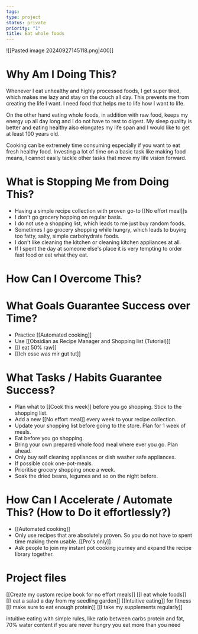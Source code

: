 ```yaml
---
tags: 
type: project
status: private
priority: "1"
title: Eat whole foods
---
```

![[Pasted image 20240927145118.png|400]]
# Why Am I Doing This?
Whenever I eat unhealthy and highly processed foods, I get super tired, which makes me lazy and stay on the couch all day. This prevents me from creating the life I want. I need food that helps me to life how I want to life.

On the other hand eating whole foods, in addition with raw food, keeps my energy up all day long and I do not have to rest to digest. My sleep quality is better and eating healthy also elongates my life span and I would like to get at least 100 years old.

Cooking can be extremely time consuming especially if you want to eat fresh healthy food. Investing a lot of time on a basic task like making food means, I cannot easily tackle other tasks that move my life vision forward.
# What is Stopping Me from Doing This?
- Having a simple recipe collection with proven go-to [[No effort meal]]s
- I don't go grocery hopping on regular basis.
- I do not use a shopping list, which leads to me just buy random foods.
- Sometimes I go grocery shopping while hungry, which leads to buying too fatty, salty, simple carbohydrate foods.
- I don't like cleaning the kitchen or cleaning kitchen appliances at all.
- If I spent the day at someone else's place it is very tempting to order fast food or eat what they eat.
# How Can I Overcome This?
# What Goals Guarantee Success over Time?
- Practice [[Automated cooking]]
- Use [[Obsidian as Recipe Manager and Shopping list (Tutorial)]]
- [[I eat 50% raw]]
- [[Ich esse was mir gut tut]]
# What Tasks / Habits Guarantee Success?
- Plan what to [[Cook this week]] before you go shopping. Stick to the shopping list.
- Add a new [[No effort meal]] every week to your recipe collection.
- Update your shopping list before going to the store. Plan for 1 week of meals.
- Eat before you go shopping.
- Bring your own prepared whole food meal where ever you go. Plan ahead.
- Only buy self cleaning appliances or dish washer safe appliances.
- If possible cook one-pot-meals.
- Prioritise grocery shopping once a week.
- Soak the dried beans, legumes and so on the night before.
# How Can I Accelerate / Automate This? (How to Do it effortlessly?)
- [[Automated cooking]]
- Only use recipes that are absolutely proven. So you do not have to spent time making them usable. [[Pro's only]]
- Ask people to join my instant pot cooking journey and expand the recipe library together.
# Project files
[[Create my custom recipe book for no effort meals]]
[[I eat whole foods]]
[[I eat a salad a day from my seedling garden]]
[[Intuitive eating]] for fitness
[[I make sure to eat enough protein]]
[[I take my supplements regularly]]

intuitive eating with simple rules, like ratio between carbs protein and fat, 70% water content
if you are never hungry you eat more than you need